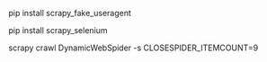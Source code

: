pip install scrapy_fake_useragent

pip install scrapy_selenium

scrapy crawl DynamicWebSpider -s CLOSESPIDER_ITEMCOUNT=9